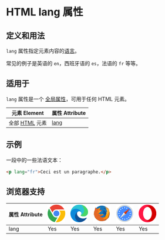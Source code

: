 HTML lang 属性
===

## 定义和用法

`lang` 属性指定元素内容的[语言](../reference/language_codes.md)。

常见的例子是英语的 `en`，西班牙语的 `es`，法语的 `fr` 等等。

## 适用于

`lang` 属性是一个 [全局属性](../reference/standardattributes.md)，可用于任何 HTML 元素。

| 元素 Element | 属性 Attribute |
| ----- | ----- |
| 全部 [HTML](../tags/README.md) 元素 | [lang](./global/lang.md) |
<!--rehype:style=width: 100%; display: inline-table;-->

## 示例

一段中的一些法语文本：

```html idoc:preview:iframe
<p lang="fr">Ceci est un paragraphe.</p>
```

## 浏览器支持

| 属性 Attribute | ![chrome][1] | ![edge][2] | ![firefox][3] | ![safari][4] | ![opera][5] |
| ------- | --- | --- | --- | --- | --- |
| lang      | Yes | Yes | Yes | Yes | Yes |

[1]: ../assets/chrome.svg
[2]: ../assets/edge.svg
[3]: ../assets/firefox.svg
[4]: ../assets/safari.svg
[5]: ../assets/opera.svg